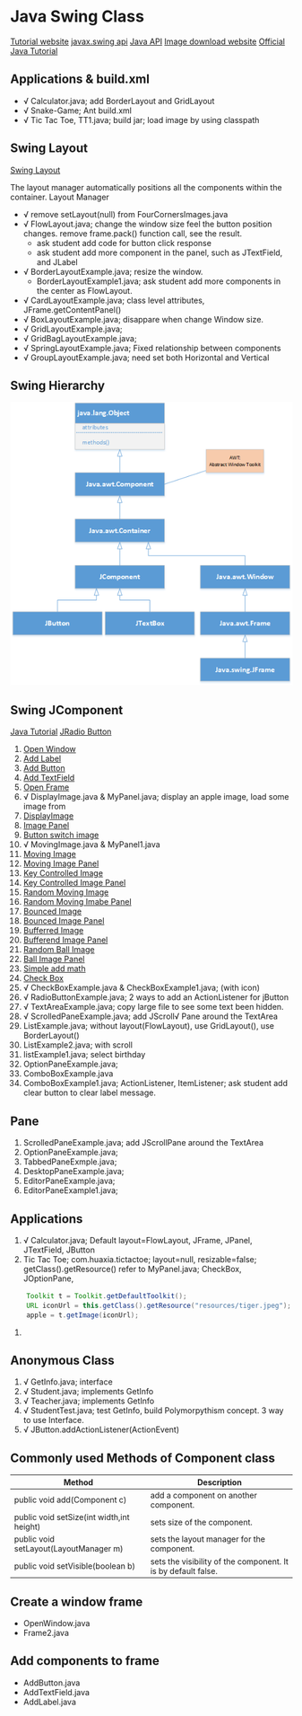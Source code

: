 # Java Swing Class

[Tutorial website](https://www.javatpoint.com/java-swing)
[javax.swing api](https://docs.oracle.com/javase/7/docs/api/javax/swing/package-summary.html)
[Java API](https://docs.oracle.com/javase/8/docs/api/)
[Image download website](http://www.pngmart.com/image/)
[Official Java Tutorial](https://docs.oracle.com/javase/tutorial/tutorialLearningPaths.html)
## Applications & build.xml
* √ Calculator.java; add BorderLayout and GridLayout
* √ Snake-Game; Ant build.xml
* √ Tic Tac Toe, TT1.java; build jar; load image by using classpath

## Swing Layout
[Swing Layout](https://www.tutorialspoint.com/swing/swing_layouts.htm)

The layout manager automatically positions all the components within the container. 
Layout Manager

* √ remove setLayout(null) from FourCornersImages.java
* √ FlowLayout.java; change the window size feel the button position changes. remove frame.pack() function call, see the result. 
    - ask student add code for button click response
    - ask student add more component in the panel, such as JTextField, and JLabel
* √ BorderLayoutExample.java; resize the window. 
    - BorderLayoutExample1.java; ask student add more components in the center as FlowLayout.
* √ CardLayoutExample.java; class level attributes, JFrame.getContentPanel()
* √ BoxLayoutExample.java; disappare when change Window size.
* √ GridLayoutExample.java;
* √ GridBagLayoutExample.java;
* √ SpringLayoutExample.java; Fixed relationship between components
* √ GroupLayoutExample.java; need set both Horizontal and Vertical

## Swing Hierarchy
![Container](Swing.png)

## Swing JComponent
[Java Tutorial](https://docs.oracle.com/javase/tutorial/uiswing/components/scrollpane.html)
[JRadio Button](https://www.geeksforgeeks.org/jradiobutton-java-swing/?ref=lbp)

1. [Open Window](../huaxia/src/com/huaxia/swing/OpenWindow.java)
7. [Add Label](../huaxia/src/com/huaxia/swing/AddLabel.java)
4. [Add Button](../huaxia/src/com/huaxia/swing/AddButton.java)
6. [Add TextField](../huaxia/src/com/huaxia/swing/AddTextField.java)
8. [Open Frame](../huaxia/src/com/huaxia/swing/Frame2.java)
9. √ DisplayImage.java & MyPanel.java; display an apple image, load some image from 
10. [DisplayImage](../huaxia/src/com/huaxia/swing/DisplayImage.java)
11. [Image Panel](../huaxia/src/com/huaxia/swing/MyPanel.java)
13. [Button switch image](../huaxia/src/com/huaxia/swing/FourCornersImage.java)
14. √ MovingImage.java & MyPanel1.java
15. [Moving Image](../huaxia/src/com/huaxia/swing/MoveImage.java) 
16. [Moving Image Panel](../huaxia/src/com/huaxia/swing/MyPanel1.java)
25. [Key Controlled Image](../huaxia/src/com/huaxia/swing/KeyboardControl.java)
26. [Key Controlled Image Panel](../huaxia/src/com/huaxia/swing/MyPanel2.java)
21. [Random Moving Image](../huaxia/src/com/huaxia/swing/RandomMoveImage.java)
22. [Random Moving Imabe Panel](../huaxia/src/com/huaxia/swing/MyPanel3.java)
17. [Bounced Image](../huaxia/src/com/huaxia/swing/DisplayBouncedImage.java)
18. [Bounced Image Panel](../huaxia/src/com/huaxia/swing/MyPanel4.java)
19. [Bufferred Image](../huaxia/src/com/huaxia/swing/DisplayBufferedImage.java)
20. [Bufferend Image Panel](../huaxia/src/com/huaxia/swing/MyPanel5.java)
23. [Random Ball Image](../huaxia/src/com/huaxia/swing/DiaplayBallImage.java)
24. [Ball Image Panel](../huaxia/src/com/huaxia/swing/MyPanel6.java)
25. [Simple add math](../huaxia/src/com/huaxia/swing/MyMath.java)
26. [Check Box](../huaxia/src/com/huaxia/swing/CheckBoxExample.java)
27. √ CheckBoxExample.java & CheckBoxExample1.java; (with icon)
28. √ RadioButtonExample.java; 2 ways to add an ActionListener for jButton
29. √ TextAreaExample.java; copy large file to see some text been hidden.
30. √ 
ScrolledPaneExample.java; add JScroll√ 
Pane around the TextArea
1. ListExample.java; without layout(FlowLayout), use GridLayout(), use BorderLayout() 
1. ListExample2.java; with scroll
1. listExample1.java; select birthday
1. OptionPaneExample.java;
1. ComboBoxExample.java 
1. ComboBoxExample1.java; ActionListener, ItemListener; ask student add clear button to clear label message.

## Pane
1. ScrolledPaneExample.java; add JScrollPane around the TextArea
1. OptionPaneExample.java;
1. TabbedPaneExmple.java;
1. DesktopPaneExample.java;
1. EditorPaneExample.java;
1. EditorPaneExample1.java;


## Applications
1. √ Calculator.java; Default layout=FlowLayout, JFrame, JPanel, JTextField, JButton 
1. Tic Tac Toe; com.huaxia.tictactoe; layout=null, resizable=false; getClass().getResource() refer to MyPanel.java; CheckBox, JOptionPane,
```java
    Toolkit t = Toolkit.getDefaultToolkit();
    URL iconUrl = this.getClass().getResource("resources/tiger.jpeg");
    apple = t.getImage(iconUrl);

```
1. 
## Anonymous Class
1. √ GetInfo.java; interface
1. √ Student.java; implements GetInfo
1. √ Teacher.java; implements GetInfo
1. √ StudentTest.java; test GetInfo, build Polymorpythism concept. 3 way to use Interface.
1. √ JButton.addActionListener(ActionEvent) 

## Commonly used Methods of Component class
Method |	Description
|---|---|
public void add(Component c)	|add a component on another component.
public void setSize(int width,int height)	|sets size of the component.
public void setLayout(LayoutManager m)	|sets the layout manager for the component.
public void setVisible(boolean b)	|sets the visibility of the component. It is by default false.

## Create a window frame

* OpenWindow.java
* Frame2.java

## Add components to frame
* AddButton.java
* AddTextField.java
* AddLabel.java
